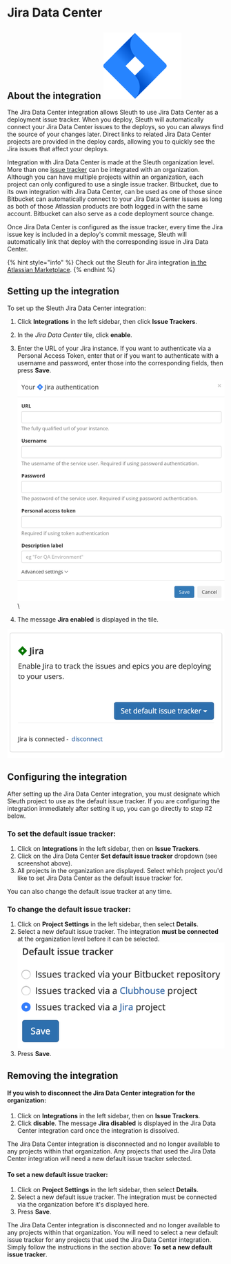 # Jira Data Center

## About the integration ![](<../../.gitbook/assets/jira-software-2x-blue (1).png>)

The Jira Data Center integration allows Sleuth to use Jira Data Center as a deployment issue tracker. When you deploy, Sleuth will automatically connect your Jira Data Center issues to the deploys, so you can always find the source of your changes later. Direct links to related Jira Data Center projects are provided in the deploy cards, allowing you to quickly see the Jira issues that affect your deploys.

Integration with Jira Data Center is made at the Sleuth organization level. More than one [issue tracker](./) can be integrated with an organization. Although you can have multiple projects within an organization, each project can only configured to use a single issue tracker. Bitbucket, due to its own integration with Jira Data Center, can be used as one of those since Bitbucket can automatically connect to your Jira Data Center issues as long as both of those Atlassian products are both logged in with the same account. Bitbucket can also serve as a code deployment source change.

Once Jira Data Center is configured as the issue tracker, every time the Jira issue key is included in a deploy's commit message, Sleuth will automatically link that deploy with the corresponding issue in Jira Data Center.

{% hint style="info" %}
Check out the Sleuth for Jira integration [in the Atlassian Marketplace](https://marketplace.atlassian.com/apps/1223369/sleuth-for-jira?hosting=cloud\&tab=overview).
{% endhint %}

## Setting up the integration

To set up the Sleuth Jira Data Center integration:

1. Click **Integrations** in the left sidebar, then click **Issue Trackers**.
2. In the _Jira Data Center_ tile, click **enable**.
3.  Enter the URL of your Jira instance. If you want to authenticate via a Personal Access Token, enter that or if you want to authenticate with a username and password, enter those into the corresponding fields, then press **Save**.&#x20;

    ![](<../../.gitbook/assets/image (10) (1).png>)\

4. The message **Jira enabled** is displayed in the tile.

![Successful integration!](../../.gitbook/assets/screen-shot-2020-06-02-at-3.05.34-pm.png)

## Configuring the integration

After setting up the Jira Data Center integration, you must designate which Sleuth project to use as the default issue tracker. If you are configuring the integration immediately after setting it up, you can go directly to step #2 below.

### To set the default issue tracker:

1. Click on **Integrations** in the left sidebar, then on **Issue Trackers**.
2. Click on the Jira Data Center **Set default issue tracker** dropdown (see screenshot above).
3. All projects in the organization are displayed. Select which project you'd like to set Jira Data Center as the default issue tracker for.

You can also change the default issue tracker at any time.

### To change the default issue tracker:

1. Click on **Project Settings** in the left sidebar, then select **Details**.
2. Select a new default issue tracker. The integration **must be connected** at the organization level before it can be selected.\
   ![](../../.gitbook/assets/jira-default-issue-tracker.png)
3. Press **Save**.

## Removing the integration

#### If you wish to disconnect the Jira Data Center integration for the organization:

1. Click on **Integrations** in the left sidebar, then on **Issue Trackers**.
2. Click **disable**. The message **Jira disabled** is displayed in the Jira Data Center integration card once the integration is dissolved.

The Jira Data Center integration is disconnected and no longer available to any projects within that organization. Any projects that used the Jira Data Center integration will need a new default issue tracker selected.

#### To set a new default issue tracker:

1. Click on **Project Settings** in the left sidebar, then select **Details**.
2. Select a new default issue tracker. The integration must be connected via the organization before it's displayed here.
3. Press **Save**.

The Jira Data Center integration is disconnected and no longer available to any projects within that organization. You will need to select a new default issue tracker for any projects that used the Jira Data Center integration. Simply follow the instructions in the section above: **To set a new default issue tracker**.
